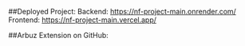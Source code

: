 ##Deployed Project:
Backend: https://nf-project-main.onrender.com/
Frontend: https://nf-project-main.vercel.app/ 

##Arbuz Extension on GitHub:
